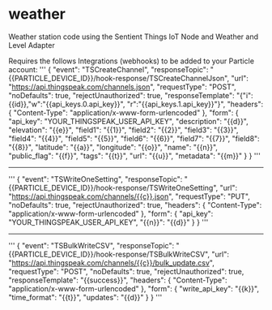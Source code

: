 # weather
Weather station code using the Sentient Things IoT Node and Weather and Level Adapter

Requires the follows Integrations (webhooks) to be added to your Particle account:
'''
{
    "event": "TSCreateChannel",
    "responseTopic": "{{PARTICLE_DEVICE_ID}}/hook-response/TSCreateChannelJson",
    "url": "https://api.thingspeak.com/channels.json",
    "requestType": "POST",
    "noDefaults": true,
    "rejectUnauthorized": true,
    "responseTemplate": "{\"i\":{{id}},\"w\":\"{{api_keys.0.api_key}}\", \"r\":\"{{api_keys.1.api_key}}\"}",
    "headers": {
        "Content-Type": "application/x-www-form-urlencoded"
    },
    "form": {
        "api_key": "YOUR_THINGSPEAK_USER_API_KEY",
        "description": "{{d}}",
        "elevation": "{{e}}",
        "field1": "{{1}}",
        "field2": "{{2}}",
        "field3": "{{3}}",
        "field4": "{{4}}",
        "field5": "{{5}}",
        "field6": "{{6}}",
        "field7": "{{7}}",
        "field8": "{{8}}",
        "latitude": "{{a}}",
        "longitude": "{{o}}",
        "name": "{{n}}",
        "public_flag": "{{f}}",
        "tags": "{{t}}",
        "url": "{{u}}",
        "metadata": "{{m}}"
    }
}
'''
________________________________________
'''
{
    "event": "TSWriteOneSetting",
    "responseTopic": "{{PARTICLE_DEVICE_ID}}/hook-response/TSWriteOneSetting",
    "url": "https://api.thingspeak.com/channels/{{c}}.json",
    "requestType": "PUT",
    "noDefaults": true,
    "rejectUnauthorized": true,
    "headers": {
        "Content-Type": "application/x-www-form-urlencoded"
    },
    "form": {
        "api_key": "YOUR_THINGSPEAK_USER_API_KEY",
        "{{n}}": "{{d}}"
    }
}
'''
________________________________________
'''
{
    "event": "TSBulkWriteCSV",
    "responseTopic": "{{PARTICLE_DEVICE_ID}}/hook-response/TSBulkWriteCSV",
    "url": "https://api.thingspeak.com/channels/{{c}}/bulk_update.csv",
    "requestType": "POST",
    "noDefaults": true,
    "rejectUnauthorized": true,
    "responseTemplate": "{{success}}",
    "headers": {
        "Content-Type": "application/x-www-form-urlencoded"
    },
    "form": {
        "write_api_key": "{{k}}",
        "time_format": "{{t}}",
        "updates": "{{d}}"
    }
}
'''
